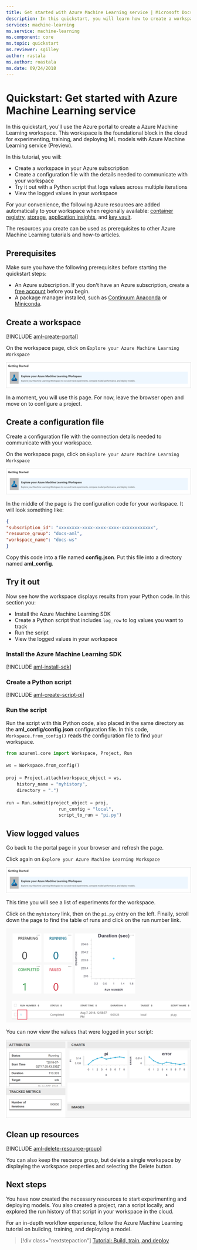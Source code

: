 ```yaml
---
title: Get started with Azure Machine Learning service | Microsoft Docs
description: In this quickstart, you will learn how to create a workspace and a project to get started with Azure Machine Learning.
services: machine-learning
ms.service: machine-learning
ms.component: core
ms.topic: quickstart
ms.reviewer: sgilley
author: rastala
ms.author: roastala
ms.date: 09/24/2018
---
```


# Quickstart: Get started with Azure Machine Learning service

In this quickstart, you'll use the Azure portal to create a Azure Machine Learning workspace. This workspace is the foundational block in the cloud for experimenting, training, and deploying ML models with Azure Machine Learning service (Preview). 

In this tutorial, you will:

* Create a workspace in your Azure subscription
* Create a configuration file with the details needed to communicate with your workspace
* Try it out with a Python script that logs values across multiple iterations
* View the logged values in your workspace


For your convenience, the following Azure resources are added automatically to your workspace when regionally available:  [container registry](https://azure.microsoft.com/services/container-registry/), [storage](https://azure.microsoft.com/services/storage/), [application insights](https://azure.microsoft.com/services/application-insights/), and [key vault](https://azure.microsoft.com/services/key-vault/).

The resources you create can be used as prerequisites to other Azure Machine Learning tutorials and how-to articles.

## Prerequisites

Make sure you have the following prerequisites before starting the quickstart steps:

+ An Azure subscription. If you don't have an Azure subscription, create a [free account](https://azure.microsoft.com/free/?WT.mc_id=A261C142F) before you begin.
+ A package manager installed, such as [Continuum Anaconda](https://anaconda.org/anaconda/continuum-docs) or [Miniconda](https://conda.io/miniconda.html).


## Create a workspace 

[!INCLUDE [aml-create-portal](../../../includes/aml-create-in-portal.md)]

On the workspace page, click on `Explore your Azure Machine Learning Workspace`

 ![explore workspace](./media/quickstart-get-started/explore_aml.png)

In a moment, you will use this page.  For now, leave the browser open and move on to configure a project.


## Create a configuration file

Create a configuration file with the connection details needed to communicate with your workspace.  

On the workspace page, click on `Explore your Azure Machine Learning Workspace`

 ![explore workspace](./media/quickstart-get-started/explore_aml.png)

In the middle of the page is the configuration code for your workspace. It will look something like:

```json
{
"subscription_id": "xxxxxxxx-xxxx-xxxx-xxxx-xxxxxxxxxxxx",
"resource_group": "docs-aml",
"workspace_name": "docs-ws"
}
```

Copy this code into a file named **config.json**.  Put this file into a directory named **aml_config**.

## Try it out

Now see how the workspace displays results from your Python code.  In this section you:

* Install the Azure Machine Learning SDK
* Create a Python script that includes `log_row` to log values you want to track
* Run the script
* View the logged values in your workspace

### Install the Azure Machine Learning SDK

[!INCLUDE [aml-install-sdk](../../../includes/aml-install-sdk.md)]

### Create a Python script

[!INCLUDE [aml-create-script-pi](../../../includes/aml-create-script-pi.md)]

### Run the script

Run the script with this Python code, also placed in the same directory as the **aml_config/config.json** configuration file.  In this code, `Workspace.from_config()` reads the configuration file to find your workspace.

```python
from azureml.core import Workspace, Project, Run

ws = Workspace.from_config()

proj = Project.attach(workspace_object = ws,
    history_name = "myhistory",
    directory = ".")

run = Run.submit(project_object = proj,
                    run_config = "local",
                    script_to_run = "pi.py")
```

## View logged values

Go back to the portal page in your browser and refresh the page.

Click again on  `Explore your Azure Machine Learning Workspace`

 ![explore workspace](./media/quickstart-get-started/explore_aml.png)

This time you will see a list of experiments for the workspace.

Click on the `myhistory` link, then on the `pi.py` entry on the left. Finally, scroll down the page to find the table of runs and click on the run number link.

 ![run history link](./media/quickstart-get-started/run.png)


You can now view the values that were logged in your script:

   ![view history](./media/quickstart-get-started/web-results.png)

## Clean up resources 

[!INCLUDE [aml-delete-resource-group](../../../includes/aml-delete-resource-group.md)]

You can also keep the resource group, but delete a single workspace by displaying the workspace properties and selecting the Delete button.

## Next steps

You have now created the necessary resources to start experimenting and deploying models. You also created a project, ran a script locally, and explored the run history of that script in your workspace in the cloud.

For an in-depth workflow experience, follow the Azure Machine Learning tutorial on building, training, and deploying a model.

> [!div class="nextstepaction"]
> [Tutorial: Build, train, and deploy](tutorial-train-models-with-aml.md)